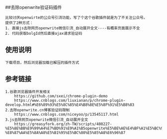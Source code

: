
##去除openwrite验证码插件

    比较讨厌openwirte的公众号引流功能，写了个这个谷歌插件就是为了不关注公众号。
    提供了2种方式：
    1. 直接js去除网页openwrite微信引流_自动展开全文----有概率页面展示不全
    2. 代码获取bolgId然后直接ajax请求验证码
    
## 使用说明
    下载项目，然后浏览器加载已解压的插件方式


## 参考链接
    1.谷歌浏览器插件开发相关
        https://github.com/sxei/chrome-plugin-demo
        https://www.cnblogs.com/liuxianan/p/chrome-plugin-develop.html#%E6%89%93%E5%8C%85%E4%B8%8E%E5%8F%91%E5%B8%83
    2.去除openwrite.cn博客验证码限制
        https://www.cnblogs.com/niceyoo/p/13545117.html
    3.js去除网页openwrite微信引流_自动展开全文
        https://greasyfork.org/zh-TW/scripts/408227-%E5%8E%BB%E9%99%A4%E7%BD%91%E9%A1%B5openwrite%E5%BE%AE%E4%BF%A1%E5%BC%95%E6%B5%81-%E8%87%AA%E5%8A%A8%E5%B1%95%E5%BC%80%E5%85%A8%E6%96%87
    
    